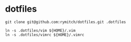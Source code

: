 dotfiles
========

    git clone git@github.com:rymitch/dotfiles.git .dotfiles

    ln -s .dotfiles/vim ${HOME}/.vim
    ln -s .dotfiles/vimrc ${HOME}/.vimrc

